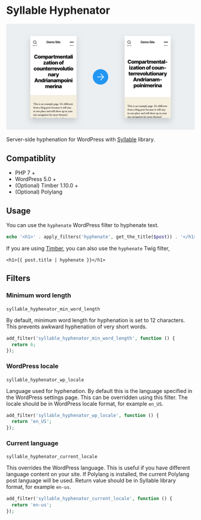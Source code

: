 # Syllable Hyphenator

![Screenshot of two WordPress pages. Normal on the left, hyphenated on the right](./syllable-hyphenator.png)

Server-side hyphenation for WordPress with [Syllable](https://github.com/vanderlee/phpSyllable) library.

## Compatiblity

- PHP 7 +
- WordPress 5.0 +
- (Optional) Timber 1.10.0 +
- (Optional) Polylang

## Usage

You can use the `hyphenate` WordPress filter to hyphenate text.

```php
echo '<h1>' . apply_filters('hyphenate', get_the_title($post)) . '</h1>';
```

If you are using [Timber](https://www.upstatement.com/timber/), you can also use the `hyphenate` Twig filter,

```twig
<h1>{{ post.title | hyphenate }}</h1>
```

## Filters

### Minimum word length

`syllable_hyphenator_min_word_length`

By default, minimum word length for hyphenation is set to 12 characters. This prevents awkward hyphenation of very short words.

```php
add_filter('syllable_hyphenator_min_word_length', function () {
  return 6;
});
```

### WordPress locale

`syllable_hyphenator_wp_locale`

Language used for hyphenation. By default this is the language specified in the WordPress settings page. This can be overridden using this filter. The locale should be in WordPress locale format, for example `en_US`.

```php
add_filter('syllable_hyphenator_wp_locale', function () {
  return 'en_US';
});
```

### Current language

`syllable_hyphenator_current_locale`

This overrides the WordPress language. This is useful if you have different language content on your site. If Polylang is installed, the current Polylang post language will be used. Return value should be in Syllable library format, for example `en-us`.

```php
add_filter('syllable_hyphenator_current_locale', function () {
  return 'en-us';
});
```

